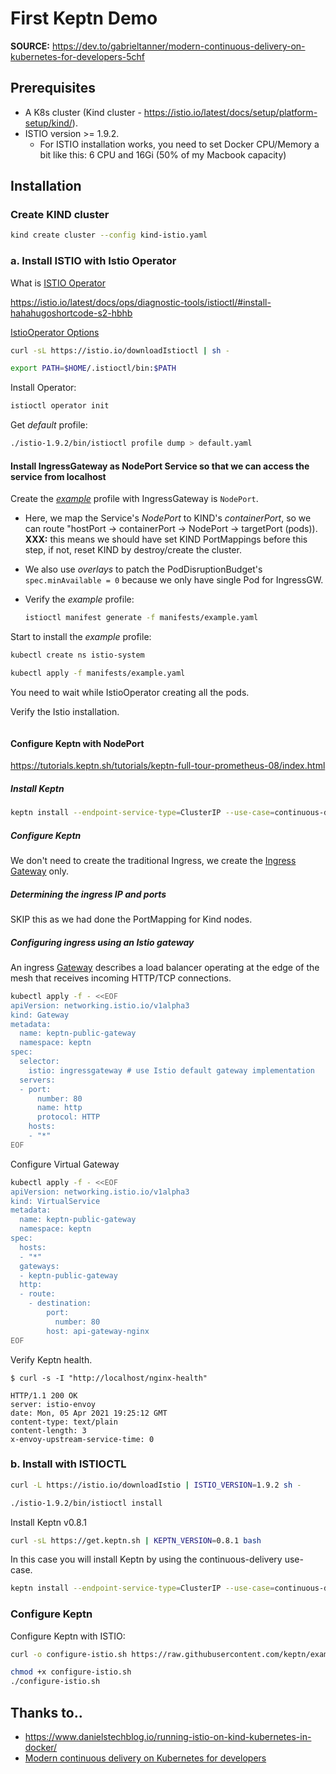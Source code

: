 # First Keptn Demo

**SOURCE:** <https://dev.to/gabrieltanner/modern-continuous-delivery-on-kubernetes-for-developers-5chf>

## Prerequisites

- A K8s cluster (Kind cluster - <https://istio.io/latest/docs/setup/platform-setup/kind/>).
- ISTIO version >= 1.9.2.
  - For ISTIO installation works, you need to set Docker CPU/Memory a bit like this: 6 CPU and 16Gi (50% of my Macbook capacity)

## Installation

### Create KIND cluster

```sh
kind create cluster --config kind-istio.yaml
```

### a. Install ISTIO with Istio Operator

What is [ISTIO Operator](https://github.com/istio/istio/tree/master/operator)

<https://istio.io/latest/docs/ops/diagnostic-tools/istioctl/#install-hahahugoshortcode-s2-hbhb>

[IstioOperator Options](https://istio.io/latest/docs/reference/config/istio.operator.v1alpha1)


```sh
curl -sL https://istio.io/downloadIstioctl | sh -

export PATH=$HOME/.istioctl/bin:$PATH
```

Install Operator:

```sh
istioctl operator init
```

Get *default* profile:

```sh
./istio-1.9.2/bin/istioctl profile dump > default.yaml
```

#### Install IngressGateway as NodePort Service so that we can access the service from localhost 

Create the [*example*](manifests/example.yaml) profile with IngressGateway is `NodePort`.

- Here, we map the Service's *NodePort* to KIND's *containerPort*, so we can route "hostPort -> containerPort -> NodePort -> targetPort (pods)). **XXX:** this means we should have set KIND PortMappings before this step, if not, reset KIND by destroy/create the cluster.

- We also use *overlays* to patch the PodDisruptionBudget's `spec.minAvailable = 0` because we only have single Pod for IngressGW.

- Verify the *example* profile:
  ```sh
  istioctl manifest generate -f manifests/example.yaml
  ```

Start to install the *example* profile:

```sh
kubectl create ns istio-system

kubectl apply -f manifests/example.yaml
```

You need to wait while IstioOperator creating all the pods. 

Verify the Istio installation.

```sh
```

#### Configure Keptn with NodePort

<https://tutorials.keptn.sh/tutorials/keptn-full-tour-prometheus-08/index.html>

##### Install Keptn

```sh
keptn install --endpoint-service-type=ClusterIP --use-case=continuous-delivery
```

##### Configure Keptn


We don't need to create the traditional Ingress, we create the [Ingress Gateway](https://istio.io/latest/docs/tasks/traffic-management/ingress/ingress-control/) only.

##### Determining the ingress IP and ports

SKIP this as we had done the PortMapping for Kind nodes.

##### Configuring ingress using an Istio gateway

An ingress [Gateway](https://istio.io/latest/docs/reference/config/networking/gateway/) describes a load balancer operating at the edge of the mesh that receives incoming HTTP/TCP connections.

```sh
kubectl apply -f - <<EOF
apiVersion: networking.istio.io/v1alpha3
kind: Gateway
metadata:
  name: keptn-public-gateway
  namespace: keptn
spec:
  selector:
    istio: ingressgateway # use Istio default gateway implementation
  servers:
  - port:
      number: 80
      name: http
      protocol: HTTP
    hosts:
    - "*"
EOF
```

Configure Virtual Gateway

```sh
kubectl apply -f - <<EOF
apiVersion: networking.istio.io/v1alpha3
kind: VirtualService
metadata:
  name: keptn-public-gateway
  namespace: keptn
spec:
  hosts:
  - "*"
  gateways:
  - keptn-public-gateway
  http:
  - route:
    - destination:
        port:
          number: 80
        host: api-gateway-nginx
EOF
```

Verify Keptn health.

```console
$ curl -s -I "http://localhost/nginx-health"

HTTP/1.1 200 OK
server: istio-envoy
date: Mon, 05 Apr 2021 19:25:12 GMT
content-type: text/plain
content-length: 3
x-envoy-upstream-service-time: 0
```

### b. Install with ISTIOCTL

```sh
curl -L https://istio.io/downloadIstio | ISTIO_VERSION=1.9.2 sh -

./istio-1.9.2/bin/istioctl install
```

Install Keptn v0.8.1

```sh
curl -sL https://get.keptn.sh | KEPTN_VERSION=0.8.1 bash
```

In this case you will install Keptn by using the continuous-delivery use-case.

```sh
keptn install --endpoint-service-type=ClusterIP --use-case=continuous-delivery
```


### Configure Keptn

Configure Keptn with ISTIO:

```sh
curl -o configure-istio.sh https://raw.githubusercontent.com/keptn/examples/release-0.8.1/istio-configuration/configure-istio.sh

chmod +x configure-istio.sh
./configure-istio.sh
```

## Thanks to..

- <https://www.danielstechblog.io/running-istio-on-kind-kubernetes-in-docker/>
- [Modern continuous delivery on Kubernetes for developers](https://dev.to/gabrieltanner/modern-continuous-delivery-on-kubernetes-for-developers-5chf)
